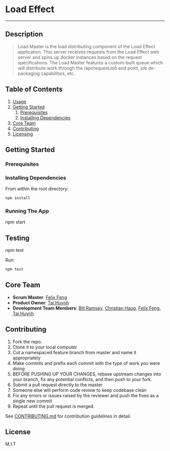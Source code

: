 # Load Effect
---

## Description
> Load Master is the load distributing component of the Load Effect application. This server receives requests from the Load Effect web server and spins up docker instances based on the request specifications. The Load Master features a custom-built queue which will distribute work through the /api/requestJob end point, job de-packaging capabilities, etc.

## Table of Contents

1. [Usage](#usage)
1. [Getting Started](#getting-started)
    1. [Prerequisites](#prerequisites)
    1. [Installing Dependencies](#installing-dependencies)
1. [Core Team](#core-team)
1. [Contributing](#contributing)
1. [Licensing](#license)


## Getting Started

### Prerequisites

### Installing Dependencies

From within the root directory:

```sh
npm install
```

### Running The App
npm start

## Testing
npm test

Run:
```sh
npm test
```

## Core Team

  - __Scrum Master__: [Felix Feng](https://github.com/felix2feng)
  - __Product Owner__: [Tai Huynh](https://github.com/anhtaiH)
  - __Development Team Members__: [Bill Ramsey](https://github.com/billramsey), [Christian Haug](https://github.com/cshg), [Felix Feng](https://github.com/felix2feng), [Tai Huynh](https://github.com/anhtaiH)

## Contributing

1. Fork the repo.
1. Clone it to your local computer
1. Cut a namespaced feature branch from master and name it appropriately
1. Make commits and prefix each commit with the type of work you were doing
1. BEFORE PUSHING UP YOUR CHANGES, rebase upstream changes into your branch, fix any potential conflicts, and then push to your fork.
1. Submit a pull request directly to the master
1. Someone else will perform code review to keep codebase clean
1. Fix any errors or issues raised by the reviewer and push the fixes as a single new commit
1. Repeat until the pull request is merged.

See [CONTRIBUTING.md](_CONTRIBUTING.md) for contribution guidelines in detail.

## License

M.I.T